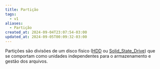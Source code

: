 ```yaml
---
title: Partição
tags:
  - v1
aliases:
  - Partição
created_at: 2024-09-04T23:07:54-03:00
updated_at: 2024-09-05T00:09:32-03:00
---
```


Partições são divisões de um disco físico ([HDD](api/sementes/2024/09/04/Hard_disk_drive.md) ou [Solid_State_Drive](Solid_State_Drive.md)) que se comportam como unidades independentes para o armazenamento e gestão dos arquivos.